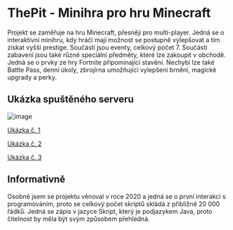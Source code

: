 # **ThePit - Minihra pro hru Minecraft** 

Projekt se zaměřuje na hru Minecraft, přesněji pro multi-player. Jedná se o interaktivní minihru, kdy hráči mají možnost se postupně vylepšovat a tím získat vyšší prestige. Součástí jsou eventy, celkový počet 7. Součástí zabavení jsou také různé speciální předměty, které lze zakoupit v obchodě. Jedná se o prvky ze hry Fortnite připomínající stavění.
Nechybí lze také Battle Pass, denní úkoly, zbrojírna umožňující vylepšení brnění, magické upgrady a perky.

## **Ukázka spuštěného serveru**
![image](https://github.com/user-attachments/assets/dc0c276d-ff22-4624-aa9a-51082840faed)


[Ukázka č. 1](https://www.youtube.com/watch?v=iIchJf9VnrY)

[Ukázka č. 2](https://www.youtube.com/watch?v=JAPWQlKBssQ)

[Ukázka č. 3](https://www.youtube.com/watch?v=ghAudmaPMSU)

## **Informativně**
Osobně jsem se projektu věnoval v roce 2020 a jedná se o první interakci s programováním, proto se celkový počet skriptů skládá z přibližně 20 000 řádků. Jedná se zápis v jazyce Skript, který je podjazykem Java, proto čitelnost by měla být svým způsobem přehledná.
